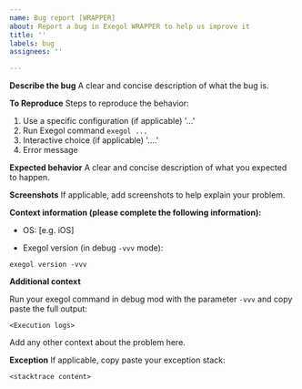 ```yaml
---
name: Bug report [WRAPPER]
about: Report a bug in Exegol WRAPPER to help us improve it
title: ''
labels: bug
assignees: ''

---
```


<!-- 
Verification before publication:

- You are creating a bug report in the Exegol WRAPPER repository (the exegol command)! 
If your problem concerns the environment, tools or other elements specific to the Exegol IMAGE, please open your issue on the https://github.com/ShutdownRepo/Exegol-images repository
- Check that there is not already a issue for the same problem
- Some problems are already well known and can be found in the documentation or on the Exegol Discord
-->

**Describe the bug**
A clear and concise description of what the bug is.

**To Reproduce**
Steps to reproduce the behavior:
1. Use a specific configuration (if applicable) '...'
2. Run Exegol command `exegol ...`
3. Interactive choice (if applicable) '....'
4. Error message

**Expected behavior**
A clear and concise description of what you expected to happen.

**Screenshots**
If applicable, add screenshots to help explain your problem.

**Context information (please complete the following information):**

 - OS: [e.g. iOS]

- Exegol version (in debug `-vvv` mode):
```
exegol version -vvv
```

**Additional context**

Run your exegol command in debug mod with the parameter `-vvv` and copy paste the full output:
```
<Execution logs>
```

Add any other context about the problem here.

**Exception**
If applicable, copy paste your exception stack:
```
<stacktrace content>
```

